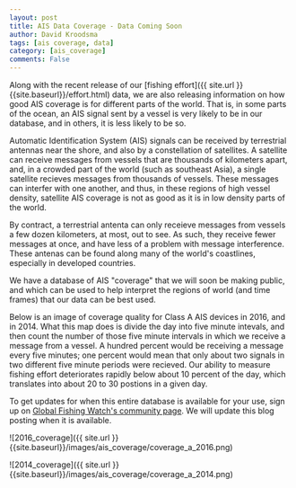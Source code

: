 ```yaml
---
layout: post
title: AIS Data Coverage - Data Coming Soon
author: David Kroodsma
tags: [ais coverage, data]
category: [ais_coverage]
comments: False
---
```

<style>
table {
  padding: 0; }
  table tr {
    border-top: 1px solid #cccccc;
    background-color: white;
    margin: 0;
    padding: 0; }
    table tr:nth-child(2n) {
      background-color: #f8f8f8; }
    table tr th {
      font-weight: bold;
      border: 1px solid #cccccc;
      text-align: left;
      margin: 0;
      padding: 6px 13px; }
    table tr td {
      border: 1px solid #cccccc;
      text-align: left;
      margin: 0;
      padding: 6px 13px; }
    table tr th :first-child, table tr td :first-child {
      margin-top: 0; }
    table tr th :last-child, table tr td :last-child {
      margin-bottom: 0; }
</style>


Along with the recent release of our [fishing effort]({{ site.url }}{{site.baseurl}}/effort.html) data, we are also releasing information on how good AIS coverage is for different parts of the world. That is, in some parts of the ocean, an AIS signal sent by a vessel is very likely to be in our database, and in others, it is less likely to be so.

Automatic Identification System (AIS) signals can be received by terrestrial antennas near the shore, and also by a constellation of satellites. A satellite can receive messages from vessels that are thousands of kilometers apart, and, in a crowded part of the world (such as southeast Asia), a single satellite recieves messages from thousands of vessels. These messages can interfer with one another, and thus, in these regions of high vessel density, satellite AIS coverage is not as good as it is in low density parts of the world.

By contract, a terrestrial antenta can only receieve messages from vessels a few dozen kilometers, at most, out to see. As such, they receive fewer messages at once, and have less of a problem with message interference. These antenas can be found along many of the world's coastlines, especially in developed countries. 

We have a database of AIS "coverage" that we will soon be making public, and which can be used to help interpret the regions of world (and time frames) that our data can be best used. 

Below is an image of coverage quality for Class A AIS devices in 2016, and in 2014. What this map does is divide the day into five minute intevals, and then count the number of those five minute intervals in which we receive a message from a vessel. A hundred percent would be receiving a message every five minutes; one percent would mean that only about two signals in two different five minute periods were recieved. Our ability to measure fishing effort deteriorates rapidly below about 10 percent of the day, which translates into about 20 to 30 postions in a given day.

To get updates for when this entire database is available for your use, sign up on [Global Fishing Watch's community page](https://globalfishingwatch.force.com/gfw/s/). We will update this blog posting when it is available. 

![2016_coverage]({{ site.url }}{{site.baseurl}}/images/ais_coverage/coverage_a_2016.png)


![2014_coverage]({{ site.url }}{{site.baseurl}}/images/ais_coverage/coverage_a_2014.png)





